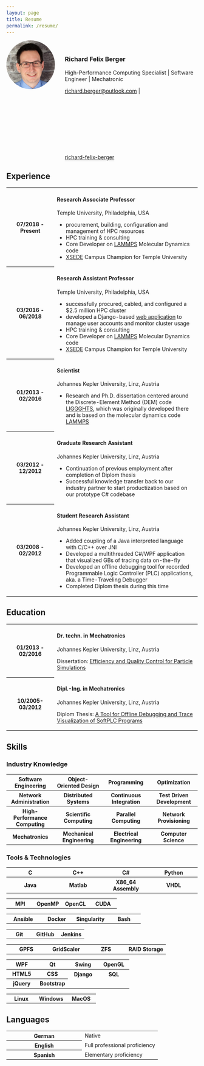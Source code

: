 ```yaml
---
layout: page
title: Resume
permalink: /resume/
---
```


<img src="/assets/img/richardberger.jpg" width="128" style="float: left; border-radius: 50%" />
<div style="margin-left: 154px; padding-top: 16px; display: block;">
<h3>Richard Felix Berger</h3>
<p>High-Performance Computing Specialist | Software Engineer | Mechatronic</p>
<p><a href="mailto:richard.berger@outlook.com">richard.berger@outlook.com</a> | <a href="https://www.linkedin.com/in/richard-felix-berger/"><svg class="svg-icon" style="padding-top: 4px"><use xlink:href="/assets/minima-social-icons.svg#linkedin"></use></svg> richard-felix-berger</a></p>
</div>


## Experience

<table>
<colgroup>
    <col style="width: 25%" />
    <col style="width: 75%" />
</colgroup>
<tr>
    <th>07/2018 - Present</th>
    <td>
    <h4>Research Associate Professor</h4>
    <p>Temple University, Philadelphia, USA</p>
<ul>
<li>procurement, building, configuration and management of HPC resources</li>
<li>HPC training & consulting</li>
<li>Core Developer on <a href="https://github.com/lammps/lammps" target="_blank">LAMMPS</a> Molecular Dynamics code</li>
<li><a href="https://www.xsede.org/">XSEDE</a> Campus Champion for Temple University</li>
</ul>
    </td>
</tr>
<tr>
    <th>03/2016 - 06/2018</th>
    <td>
    <h4>Research Assistant Professor</h4>
    <p>Temple University, Philadelphia, USA</p>
<ul>
<li>successfully procured, cabled, and configured a $2.5 million HPC cluster</li>
<li>developed a Django-based <a href="https://www.hpc.temple.edu" target="_blank">web application</a> to manage user accounts and monitor cluster usage</li>
<li>HPC training & consulting</li>
<li>Core Developer on <a href="https://github.com/lammps/lammps" target="_blank">LAMMPS</a> Molecular Dynamics code</li>
<li><a href="https://www.xsede.org/" target="_blank">XSEDE</a> Campus Champion for Temple University</li>
</ul>
    </td>
</tr>
<tr>
    <th>01/2013 - 02/2016</th>
    <td>
    <h4>Scientist</h4>
    <p>Johannes Kepler University, Linz, Austria</p>
    <ul>
    <li>Research and Ph.D. dissertation centered around the Discrete-Element Method (DEM) code
    <a href="https://www.liggghts.com" target="_blank">LIGGGHTS</a>, which was originally developed there and is based
    on the molecular dynamics code <a href="https://lammps.sandia.gov" target="_blank">LAMMPS</a></li>
    </ul>
    </td>
</tr>
<tr>
    <th>03/2012 - 12/2012</th>
    <td>
    <h4>Graduate Research Assistant</h4>
    <p>Johannes Kepler University, Linz, Austria</p>
    <ul>
    <li>Continuation of previous employment after completion of Diplom thesis</li>
    <li>Successful knowledge transfer back to our industry partner to start productization based on our prototype C# codebase</li>
    </ul>
    </td>
</tr>
<tr>
    <th>03/2008 - 02/2012</th>
    <td>
    <h4>Student Research Assistant</h4>
    <p>Johannes Kepler University, Linz, Austria</p>
    <ul> 
    <li>Added coupling of a Java interpreted language with C/C++ over JNI</li>
    <li>Developed a multithreaded C#/WPF application that visualized GBs of tracing data on-the-fly</li>
    <li>Developed an offline debugging tool for recorded Programmable Logic Controller (PLC) applications, aka. a Time-Traveling Debugger</li>
    <li>Completed Diplom thesis during this time</li>
    </ul>
    </td>
</tr>
</table>

## Education

<table>
<colgroup>
    <col style="width: 25%" />
    <col style="width: 75%" />
</colgroup>
<tr>
    <th>01/2013 - 02/2016</th>
    <td>
    <h4>Dr. techn. in Mechatronics</h4>
    <p>Johannes Kepler University, Linz, Austria</p>
    <p>Dissertation: <a href="/publications/#dissertation">Efficiency and Quality Control for Particle Simulations</a></p>
    </td>
</tr>
<tr>
    <th>10/2005- 03/2012</th>
    <td>
    <h4>Dipl.-Ing. in Mechatronics</h4>
    <p>Johannes Kepler University, Linz, Austria</p>
    <p>Diplom Thesis: <a href="/publications/#diplom">A Tool for Offline Debugging and Trace Visualization of SoftPLC Programs</a></p>
    </td>
</tr>
</table>

## Skills

### Industry Knowledge

<table>
<colgroup>
    <col style="width: 25%" />
    <col style="width: 25%" />
    <col style="width: 25%" />
    <col style="width: 25%" />
</colgroup>
<tr>
    <th>Software Engineering</th>
    <th>Object-Oriented Design</th>
    <th>Programming</th>
    <th>Optimization</th>
</tr>
<tr>
    <th>Network Administration</th>
    <th>Distributed Systems</th>
    <th>Continuous Integration</th>
    <th>Test Driven Development</th>
</tr>
<tr>
    <th>High-Performance Computing</th>
    <th>Scientific Computing</th>
    <th>Parallel Computing</th>
    <th>Network Provisioning</th>
</tr>
<tr>
    <th>Mechatronics</th>
    <th>Mechanical Engineering</th>
    <th>Electrical Engineering</th>
    <th>Computer Science</th>
</tr>
</table>

### Tools & Technologies

<table>
<colgroup>
    <col style="width: 25%" />
    <col style="width: 25%" />
    <col style="width: 25%" />
    <col style="width: 25%" />
</colgroup>
<tr>
    <th>C</th>
    <th>C++</th>
    <th>C#</th>
    <th>Python</th>
</tr>
<tr>
    <th>Java</th>
    <th>Matlab</th>
    <th>X86_64 Assembly</th>
    <th>VHDL</th>
</tr>
</table>


<table>
<colgroup>
    <col style="width: 25%" />
    <col style="width: 25%" />
    <col style="width: 25%" />
    <col style="width: 25%" />
</colgroup>
<tr>
    <th>MPI</th>
    <th>OpenMP</th>
    <th>OpenCL</th>
    <th>CUDA</th>
</tr>
</table>

<table>
<colgroup>
    <col style="width: 25%" />
    <col style="width: 25%" />
    <col style="width: 25%" />
    <col style="width: 25%" />
</colgroup>
<tr>
    <th>Ansible</th>
    <th>Docker</th>
    <th>Singularity</th>
    <th>Bash</th>
</tr>
</table>

<table>
<colgroup>
    <col style="width: 33%" />
    <col style="width: 33%" />
    <col style="width: 33%" />
</colgroup>
<tr>
    <th>Git</th>
    <th>GitHub</th>
    <th>Jenkins</th>
</tr>
<tr>
</tr>
</table>

<table>
<colgroup>
    <col style="width: 25%" />
    <col style="width: 25%" />
    <col style="width: 25%" />
    <col style="width: 25%" />
</colgroup>
<tr>
    <th>GPFS</th>
    <th>GridScaler</th>
    <th>ZFS</th>
    <th>RAID Storage</th>
</tr>
</table>


<table>
<colgroup>
    <col style="width: 25%" />
    <col style="width: 25%" />
    <col style="width: 25%" />
    <col style="width: 25%" />
</colgroup>
<tr>
    <th>WPF</th>
    <th>Qt</th>
    <th>Swing</th>
    <th>OpenGL</th>
</tr>
<tr>
    <th>HTML5</th>
    <th>CSS</th>
    <th>Django</th>
    <th>SQL</th>
</tr>
<tr>
    <th>jQuery</th>
    <th>Bootstrap</th>
</tr>
</table>


<table>
<colgroup>
    <col style="width: 33%" />
    <col style="width: 33%" />
    <col style="width: 33%" />
</colgroup>
<tr>
    <th>Linux</th>
    <th>Windows</th>
    <th>MacOS</th>
</tr>
<tr>
</tr>
</table>

## Languages

<table>
<colgroup>
    <col style="width: 50%" />
    <col style="width: 50%" />
</colgroup>
<tr>
    <th>German</th>
    <td>Native
    </td>
</tr>
<tr>
    <th>English</th>
    <td>Full professional proficiency</td>
</tr>
<tr>
    <th>Spanish</th>
    <td>Elementary proficiency</td>
</tr>
</table>
